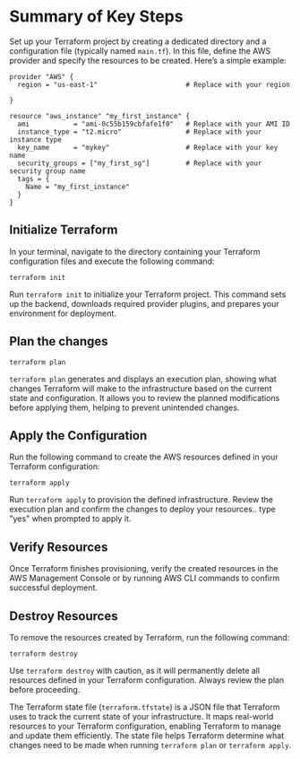 # Summary of Key Steps

Set up your Terraform project by creating a dedicated directory and a configuration file (typically named `main.tf`). In this file, define the AWS provider and specify the resources to be created. Here’s a simple example:

```hcl
provider "AWS" {
  region = "us-east-1"                      # Replace with your region
  
}

resource "aws_instance" "my_first_instance" {
  ami           = "ami-0c55b159cbfafe1f0"   # Replace with your AMI ID
  instance_type = "t2.micro"                # Replace with your instance type
  key_name      = "mykey"                   # Replace with your key name
  security_groups = ["my_first_sg"]         # Replace with your security group name
  tags = {                                  
    Name = "my_first_instance"
  }
}
```

## Initialize Terraform

In your terminal, navigate to the directory containing your Terraform configuration files and execute the following command:

```
terraform init
```

Run `terraform init` to initialize your Terraform project. This command sets up the backend, downloads required provider plugins, and prepares your environment for deployment.

## Plan the changes

```
terraform plan
```

`terraform plan` generates and displays an execution plan, showing what changes Terraform will make to the infrastructure based on the current state and configuration. It allows you to review the planned modifications before applying them, helping to prevent unintended changes.

## Apply the Configuration

Run the following command to create the AWS resources defined in your Terraform configuration:

```
terraform apply
```

Run `terraform apply` to provision the defined infrastructure. Review the execution plan and confirm the changes to deploy your resources.. type "yes" when prompted to apply it.

## Verify Resources

Once Terraform finishes provisioning, verify the created resources in the AWS Management Console or by running AWS CLI commands to confirm successful deployment.

## Destroy Resources

To remove the resources created by Terraform, run the following command:

```
terraform destroy
```

Use `terraform destroy` with caution, as it will permanently delete all resources defined in your Terraform configuration. Always review the plan before proceeding.

The Terraform state file (`terraform.tfstate`) is a JSON file that Terraform uses to track the current state of your infrastructure. It maps real-world resources to your Terraform configuration, enabling Terraform to manage and update them efficiently. The state file helps Terraform determine what changes need to be made when running `terraform plan` or `terraform apply`.
